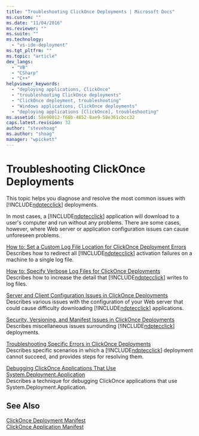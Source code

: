 ```yaml
---
title: "Troubleshooting ClickOnce Deployments | Microsoft Docs"
ms.custom: ""
ms.date: "11/04/2016"
ms.reviewer: ""
ms.suite: ""
ms.technology: 
  - "vs-ide-deployment"
ms.tgt_pltfrm: ""
ms.topic: "article"
dev_langs: 
  - "VB"
  - "CSharp"
  - "C++"
helpviewer_keywords: 
  - "deploying applications, ClickOnce"
  - "troubleshooting ClickOnce deployments"
  - "ClickOnce deployment, troubleshooting"
  - "Windows applications, ClickOnce deployments"
  - "deploying applications [ClickOnce], troubleshooting"
ms.assetid: 58e90012-f68b-4852-8ae9-58e361cbcc32
caps.latest.revision: 32
author: "stevehoag"
ms.author: "shoag"
manager: "wpickett"
---
```

# Troubleshooting ClickOnce Deployments
This topic helps you diagnose and resolve the most common issues with [!INCLUDE[ndptecclick](../deployment/includes/ndptecclick_md.md)] deployments.  
  
 In most cases, a [!INCLUDE[ndptecclick](../deployment/includes/ndptecclick_md.md)] application will download to a user's computer and run without any problems. There are some cases, however, where Web server or application configuration issues can cause unforeseen problems.  
  
 [How to: Set a Custom Log File Location for ClickOnce Deployment Errors](../deployment/how-to-set-a-custom-log-file-location-for-clickonce-deployment-errors.md)  
 Describes how to redirect all [!INCLUDE[ndptecclick](../deployment/includes/ndptecclick_md.md)] activation failures on a machine to a single log file.  
  
 [How to: Specify Verbose Log Files for ClickOnce Deployments](../deployment/how-to-specify-verbose-log-files-for-clickonce-deployments.md)  
 Describes how to increase the detail that [!INCLUDE[ndptecclick](../deployment/includes/ndptecclick_md.md)] writes to log files.  
  
 [Server and Client Configuration Issues in ClickOnce Deployments](../deployment/server-and-client-configuration-issues-in-clickonce-deployments.md)  
 Describes various issues with the configuration of your Web server that could cause difficulty downloading [!INCLUDE[ndptecclick](../deployment/includes/ndptecclick_md.md)] applications.  
  
 [Security, Versioning, and Manifest Issues in ClickOnce Deployments](../deployment/security-versioning-and-manifest-issues-in-clickonce-deployments.md)  
 Describes miscellaneous issues surrounding [!INCLUDE[ndptecclick](../deployment/includes/ndptecclick_md.md)] deployments.  
  
 [Troubleshooting Specific Errors in ClickOnce Deployments](../deployment/troubleshooting-specific-errors-in-clickonce-deployments.md)  
 Describes specific scenarios in which a [!INCLUDE[ndptecclick](../deployment/includes/ndptecclick_md.md)] deployment cannot succeed, and provides steps for resolving them.  
  
 [Debugging ClickOnce Applications That Use System.Deployment.Application](../deployment/debugging-clickonce-applications-that-use-system-deployment-application.md)  
 Describes a technique for debugging ClickOnce applications that use System.Deployment.Application.  
  
## See Also  
 [ClickOnce Deployment Manifest](../deployment/clickonce-deployment-manifest.md)   
 [ClickOnce Application Manifest](../deployment/clickonce-application-manifest.md)